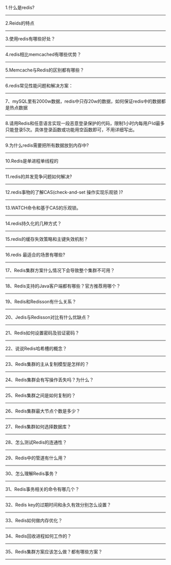 1.什么是redis?

---

2.Reids的特点　

---

3.使用redis有哪些好处？ 　　

---

4.redis相比memcached有哪些优势？ 　　

---

5.Memcache与Redis的区别都有哪些？   

---

6.redis常见性能问题和解决方案： 　

---

7、mySQL里有2000w数据，redis中只存20w的数据，如何保证redis中的数据都是热点数据

---

8.请用Redis和任意语言实现一段恶意登录保护的代码，限制1小时内每用户Id最多只能登录5次。具体登录函数或功能用空函数即可，不用详细写出。

---

9.为什么redis需要把所有数据放到内存中?　

---

10.Redis是单进程单线程的

---

11.redis的并发竞争问题如何解决?

---

12.redis事物的了解CAS(check-and-set 操作实现乐观锁 )?

---

13.WATCH命令和基于CAS的乐观锁。

---

14.redis持久化的几种方式？

---

15.redis的缓存失效策略和主键失效机制？

---

16.redis 最适合的场景有哪些?

---

17、Redis集群方案什么情况下会导致整个集群不可用？

---

18、Redis支持的Java客户端都有哪些？官方推荐用哪个？

---

19、Redis和Redisson有什么关系？

---

20、Jedis与Redisson对比有什么优缺点？

---

21、Redis如何设置密码及验证密码？

---

22、说说Redis哈希槽的概念？

---

23、Redis集群的主从复制模型是怎样的？

---

24、Redis集群会有写操作丢失吗？为什么？

---

25、Redis集群之间是如何复制的？

---

26、Redis集群最大节点个数是多少？

---

27、Redis集群如何选择数据库？

---

28、怎么测试Redis的连通性？

---

29、Redis中的管道有什么用？

---

30、怎么理解Redis事务？

---
31、Redis事务相关的命令有哪几个？

---

32、Redis key的过期时间和永久有效分别怎么设置？

---

33、Redis如何做内存优化？

---

34、Redis回收进程如何工作的？

---

35、Redis集群方案应该怎么做？都有哪些方案？

---

